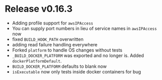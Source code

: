 # Release v0.16.3

- Adding profile support for `awsIPAccess`
- You can supply port numbers in lieu of service names in `awsIPAccess` now
- fixed `BUILD_HOOK_PATH` overwritten
- adding read failure handling everywhere
- Forked `platform` to handle OS changes without tests
- `_BUILD_DOCKER_PLATFORM` was exported and no longer is. Added `dockerPlatformDefault`. 
- `BUILD_DOCKER_PLATFORM` defaults to blank now
- `isExecutable` now only tests inside docker containers for bug
